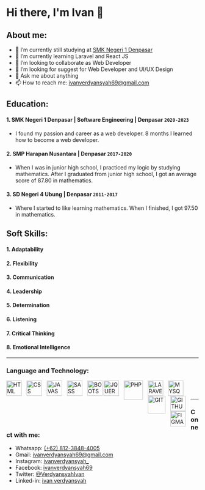 # Hi there, I'm Ivan 👋
## About me:
- 🔭 I’m currently still studying at [SMK Negeri 1 Denpasar](https://www.smkn1denpasar.sch.id/)
- 🌱 I’m currently learning Laravel and React JS
- 👯 I’m looking to collaborate as Web Developer
- 🤔 I’m looking for suggest for Web Developer and UI/UX Design
- 💬 Ask me about anything
- 📫 How to reach me: ivanverdyansyah69@gmail.com

## Education:

#### 1. SMK Negeri 1 Denpasar | Software Engineering | Denpasar `2020-2023`
   - I found my passion and career as a web developer. 8 months I learned how to become a web developer.
#### 2. SMP Harapan Nusantara | Denpasar `2017-2020`
   - When I was in junior high school, I practiced my logic by studying mathematics. After I graduated from junior high school, I got an average score of 87.80 in mathematics.
#### 3. SD Negeri 4 Ubung | Denpasar `2011-2017`
   - Where I started to like learning mathematics. When I finished, I got 97.50 in mathematics.

## Soft Skills:
#### 1. Adaptability
#### 2. Flexibility
#### 3. Communication
#### 4. Leadership
#### 5. Determination
#### 6. Listening
#### 7. Critical Thinking
#### 8. Emotional Intelligence
---

### Language and Technology:

<img align="left" title="HTML Icon" alt="HTML" width="40px" src="https://cdn-icons-png.flaticon.com/512/226/226269.png" style="padding-right:10px;" />
<img align="left" title="CSS Icon" alt="CSS" width="40px" src="https://cdn-icons-png.flaticon.com/512/732/732190.png" style="padding-right:10px;" />
<img align="left" title="JAVASCRIPT Icon" alt="JAVASCRIPT" width="40px" src="https://cdn-icons-png.flaticon.com/512/5968/5968292.png" style="padding-right:10px;" />
<img align="left" title="SASS Icon" alt="SASS" width="40px" src="https://cdn-icons-png.flaticon.com/512/5968/5968358.png" style="padding-right:10px;" />
<img align="left" title="BOOTSTRAP Icon" alt="BOOTSTRAP" width="40px" src="https://cdn-icons-png.flaticon.com/512/5968/5968672.png" style="padding-right:0px;" />
<img align="left" title="JQUERY Icon" alt="JQUERY" width="40px" src="https://cdn.icon-icons.com/icons2/2415/PNG/512/jquery_original_logo_icon_146446.png" style="padding-right:10px;" />
<img align="left" title="PHP Icon" alt="PHP" width="50px" src="https://cdn-icons-png.flaticon.com/512/5968/5968332.png" style="padding-right:10px;" />
<img align="left" title="LARAVEL Icon" alt="LARAVEL" width="40px" src="https://laravel.com/img/logomark.min.svg" style="padding-right:10px;" />
<img align="left" title="MYSQL Icon" alt="MYSQL" width="40px" src="https://cdn-icons-png.flaticon.com/512/5968/5968313.png" style="padding-right:10px;" />
<img align="left" title="GIT Icon" alt="GIT" width="46px" src="https://img.icons8.com/color/452/git.png" style="padding-right:10px;" />
<img align="left" title="GITHUB Icon" alt="GITHUB" width="40px" src="https://cdn-icons-png.flaticon.com/512/733/733609.png" style="padding-right:10px;" />
<img align="left" title="FIGMA Icon" alt="FIGMA" width="40px" src="https://cdn-icons-png.flaticon.com/512/5968/5968705.png" style="padding-right:10px;" />

<br />
<br />

---
### Connect with me:

- Whatsapp: [(+62) 812-3848-4005](http://wa.me/+6281238484005)
- Gmail: [ivanverdyansyah69@gmail.com](mailto:ivanverdyansyah69@gmail.com)
- Instagram: [ivanverdyansyah_](https://www.instagram.com/ivanverdyansyah_/?hl=id)
- Facebook: [ivanverdyansyah69](https://www.facebook.com/ivanverdyansyah69/)
- Twitter: [@VerdyansyahIvan](https://twitter.com/VerdyansyahIvan)
- Linked-in: [ivan verdyansyah](https://www.linkedin.com/in/ivan-verdyansyah-b49820240/)
